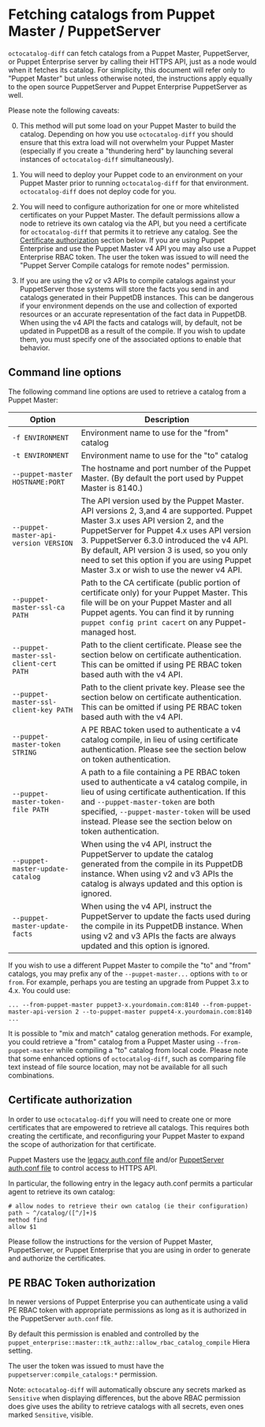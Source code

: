 # Fetching catalogs from Puppet Master / PuppetServer

`octocatalog-diff` can fetch catalogs from a Puppet Master, PuppetServer, or Puppet Enterprise server by calling their HTTPS API, just as a node would when it fetches its catalog. For simplicity, this document will refer only to "Puppet Master" but unless otherwise noted, the instructions apply equally to the open source PuppetServer and Puppet Enterprise PuppetServer as well.

Please note the following caveats:

0. This method will put some load on your Puppet Master to build the catalog. Depending on how you use `octocatalog-diff` you should ensure that this extra load will not overwhelm your Puppet Master (especially if you create a "thundering herd" by launching several instances of `octocatalog-diff` simultaneously).

0. You will need to deploy your Puppet code to an environment on your Puppet Master prior to running `octocatalog-diff` for that environment. `octocatalog-diff` does not deploy code for you.

0. You will need to configure authorization for one or more whitelisted certificates on your Puppet Master. The default permissions allow a node to retrieve its own catalog via the API, but you need a certificate for `octocatalog-diff` that permits it to retrieve any catalog. See the [Certificate authorization](#certificate-authorization) section below. If you are using Puppet Enterprise and use
the Puppet Master v4 API you may also use a Puppet Enterprise RBAC token. The user the token was
issued to will need the "Puppet Server Compile catalogs for remote nodes" permission.

0. If you are using the v2 or v3 APIs to compile catalogs against your PuppetServer those systems will store the facts you send in and catalogs generated in their PuppetDB instances. This can be dangerous if your environment depends on the use and collection of exported resources or an accurate representation of the fact data in PuppetDB. When using the v4 API the facts and catalogs will, by default, not be updated in PuppetDB as a result of the compile. If you wish to update them, you must specify one of the associated options to enable that behavior.

## Command line options

The following command line options are used to retrieve a catalog from a Puppet Master:

| Option | Description |
| ------ | ----------- |
| `-f ENVIRONMENT` | Environment name to use for the "from" catalog |
| `-t ENVIRONMENT` | Environment name to use for the "to" catalog |
| `--puppet-master HOSTNAME:PORT` | The hostname and port number of the Puppet Master. (By default the port used by Puppet Master is 8140.) |
| `--puppet-master-api-version VERSION` | The API version used by the Puppet Master. API versions 2, 3,and 4 are supported. Puppet Master 3.x uses API version 2, and the PuppetServer for Puppet 4.x uses API version 3. PuppetServer 6.3.0 introduced the v4 API. By default, API version 3 is used, so you only need to set this option if you are using Puppet Master 3.x or wish to use the newer v4 API. |
| `--puppet-master-ssl-ca PATH` | Path to the CA certificate (public portion of certificate only) for your Puppet Master. This file will be on your Puppet Master and all Puppet agents. You can find it by running `puppet config print cacert` on any Puppet-managed host. |
| `--puppet-master-ssl-client-cert PATH` | Path to the client certificate. Please see the section below on certificate authentication. This can be omitted if using PE RBAC token based auth with the v4 API. |
| `--puppet-master-ssl-client-key PATH` | Path to the client private key. Please see the section below on certificate authentication. This can be omitted if using PE RBAC token based auth with the v4 API. |
| `--puppet-master-token STRING` | A PE RBAC token used to authenticate a v4 catalog compile, in lieu of using certificate authentication. Please see the section below on token authentication. |
| `--puppet-master-token-file PATH` | A path to a file containing a PE RBAC token used to authenticate a v4 catalog compile, in lieu of using certificate authentication. If this and `--puppet-master-token` are both specified, `--puppet-master-token` will be used instead. Please see the section below on token authentication. |
| `--puppet-master-update-catalog` | When using the v4 API, instruct the PuppetServer to update the catalog generated from the compile in its PuppetDB instance. When using v2 and v3 APIs the catalog is always updated and this option is ignored. |
| `--puppet-master-update-facts` | When using the v4 API, instruct the PuppetServer to update the facts used during the compile in its PuppetDB instance. When using v2 and v3 APIs the facts are always updated and this option is ignored. |

If you wish to use a different Puppet Master to compile the "to" and "from" catalogs, you may prefix any of the `--puppet-master...` options with `to` or `from`. For example, perhaps you are testing an upgrade from Puppet 3.x to 4.x. You could use:

```
... --from-puppet-master puppet3-x.yourdomain.com:8140 --from-puppet-master-api-version 2 --to-puppet-master puppet4-x.yourdomain.com:8140 ...
```

It is possible to "mix and match" catalog generation methods. For example, you could retrieve a "from" catalog from a Puppet Master using `--from-puppet-master` while compiling a "to" catalog from local code. Please note that some enhanced options of `octocatalog-diff`, such as comparing file text instead of file source location, may not be available for all such combinations.

## Certificate authorization

In order to use `octocatalog-diff` you will need to create one or more certificates that are empowered to retrieve all catalogs. This requires both creating the certificate, and reconfiguring your Puppet Master to expand the scope of authorization for that certificate.

Puppet Masters use the [legacy auth.conf file](https://docs.puppet.com/puppet/latest/reference/config_file_auth.html) and/or [PuppetServer auth.conf file](https://docs.puppet.com/puppetserver/latest/config_file_auth.html) to control access to HTTPS API.

In particular, the following entry in the legacy auth.conf permits a particular agent to retrieve its own catalog:

```
# allow nodes to retrieve their own catalog (ie their configuration)
path ~ ^/catalog/([^/]+)$
method find
allow $1
```

Please follow the instructions for the version of Puppet Master, PuppetServer, or Puppet Enterprise that you are using in order to generate and authorize the certificates.

## PE RBAC Token authorization

In newer versions of Puppet Enterprise you can authenticate using a valid PE RBAC token with appropriate permissions as long as it is authorized in the PuppetServer `auth.conf` file.

By default this permission is enabled and controlled by the `puppet_enterprise::master::tk_authz::allow_rbac_catalog_compile` Hiera setting.

The user the token was issued to must have the `puppetserver:compile_catalogs:*` permission.

Note: `octocatalog-diff` will automatically obscure any secrets marked as `Sensitive` when displaying differences, but the above RBAC permission does give uses the ability to retrieve catalogs with all secrets, even ones marked `Sensitive`, visible.

